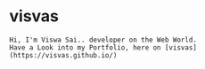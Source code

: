 # visvas

    Hi, I'm Viswa Sai.. developer on the Web World. 
    Have a Look into my Portfolio, here on [visvas](https://visvas.github.io/)
